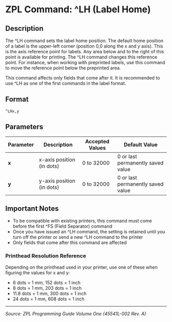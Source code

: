 # ZPL Command: ^LH (Label Home)

## Description
The ^LH command sets the label home position. The default home position of a label is the upper-left corner (position 0,0 along the x and y axis). This is the axis reference point for labels. Any area below and to the right of this point is available for printing. The ^LH command changes this reference point. For instance, when working with preprinted labels, use this command to move the reference point below the preprinted area.

This command affects only fields that come after it. It is recommended to use ^LH as one of the first commands in the label format.

## Format
```
^LHx,y
```

## Parameters
| Parameter | Description | Accepted Values | Default Value |
|-----------|-------------|----------------|---------------|
| **x** | x-axis position (in dots) | 0 to 32000 | 0 or last permanently saved value |
| **y** | y-axis position (in dots) | 0 to 32000 | 0 or last permanently saved value |

## Important Notes
- To be compatible with existing printers, this command must come before the first ^FS (Field Separator) command
- Once you have issued an ^LH command, the setting is retained until you turn off the printer or send a new ^LH command to the printer
- Only fields that come after this command are affected

### Printhead Resolution Reference
Depending on the printhead used in your printer, use one of these when figuring the values for x and y:
- 6 dots = 1 mm, 152 dots = 1 inch
- 8 dots = 1 mm, 203 dots = 1 inch  
- 11.8 dots = 1 mm, 300 dots = 1 inch
- 24 dots = 1 mm, 608 dots = 1 inch

---
*Source: ZPL Programming Guide Volume One (45541L-002 Rev. A)*